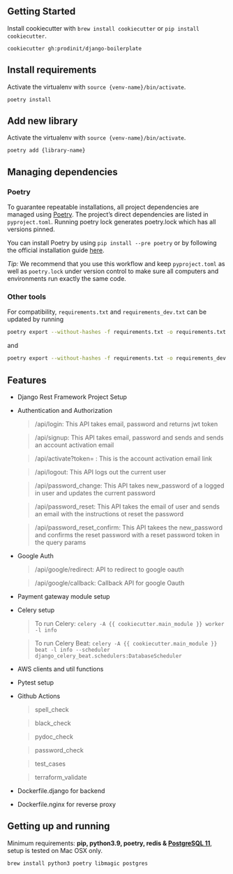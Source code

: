 ## Getting Started

Install cookiecutter with `brew install cookiecutter` or `pip install cookiecutter`.

```
cookiecutter gh:prodinit/django-boilerplate
```

## Install requirements
Activate the virtualenv with `source {venv-name}/bin/activate`.

```
poetry install
```

## Add new library
Activate the virtualenv with `source {venv-name}/bin/activate`.

```
poetry add {library-name}
```

## Managing dependencies

### Poetry

To guarantee repeatable installations, all project dependencies are managed using [Poetry](https://python-poetry.org/). The project’s direct dependencies are listed in `pyproject.toml`. Running poetry lock generates poetry.lock which has all versions pinned.

You can install Poetry by using `pip install --pre poetry` or by following the official installation guide [here](https://github.com/python-poetry/poetry#installation).

*Tip:* We recommend that you use this workflow and keep `pyproject.toml` as well as `poetry.lock` under version control to make sure all computers and environments run exactly the same code.

### Other tools

For compatibility, `requirements.txt` and `requirements_dev.txt` can be updated by running

```bash
poetry export --without-hashes -f requirements.txt -o requirements.txt
```
and 
```bash
poetry export --without-hashes -f requirements.txt -o requirements_dev.txt --with dev
```

## Features
- Django Rest Framework Project Setup
- Authentication and Authorization
    > /api/login: This API takes email, password and returns jwt token

    > /api/signup: This API takes email, password and sends and sends an account activation email 

    > /api/activate?token= : This is the account activation email link

    > /api/logout: This API logs out the current user

    > /api/password_change: This API takes new_password of a logged in user and updates the current password

    > /api/password_reset: This API takes the email of user and sends an email with the instructions ot reset the password

    > /api/password_reset_confirm: This API takees the new_password and confirms the reset password with a reset password token in the query params

- Google Auth
    > /api/google/redirect: API to redirect to google oauth
     
    > /api/google/callback: Callback API for google Oauth
- Payment gateway module setup
- Celery setup
    > To run Celery: `celery -A {{ cookiecutter.main_module }} worker -l info`

    > To run Celery Beat: `celery -A {{ cookiecutter.main_module }} beat -l info --scheduler django_celery_beat.schedulers:DatabaseScheduler`
- AWS clients and util functions
- Pytest setup
- Github Actions
    > spell_check

    > black_check
    
    > pydoc_check
    
    > password_check
    
    > test_cases
    
    > terraform_validate
- Dockerfile.django for backend
- Dockerfile.nginx for reverse proxy

## Getting up and running

Minimum requirements: **pip, python3.9, poetry, redis & [PostgreSQL 11][install-postgres]**, setup is tested on Mac OSX only.

```
brew install python3 poetry libmagic postgres
```

[install-postgres]: http://www.gotealeaf.com/blog/how-to-install-postgresql-on-a-mac
